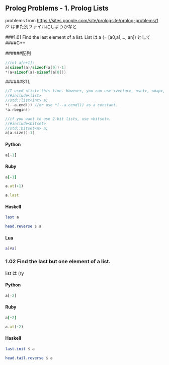 Prolog Problems - 1. Prolog Lists
-------------------------
problems from https://sites.google.com/site/prologsite/prolog-problems/1
/2 はまた別ファイルにしようかなと


###1.01 Find the last element of a list.
List は a (= [a0,a1,..., an]) として 
####C++

######配列
```c++
//int a[n+1];
a[sizeof(a)/sizeof(a[0])-1]
*(a+sizeof(a)-sizeof(a[0]))
```
######STL
```c++
//I used <list> this time. However, you can use <vector>, <set>, <map>, <deck>, or <array> in the same way.
//#include<list>
//std::list<int> a;
*(--a.end()) //or use *(--a.cend()) as a constant.
*a.rbegin()

//if you want to use 2-bit lists, use <bitset>.
//#include<bitset>
//std::bitset<n> a;
a[a.size()-1]
```

#### Python
```python
a[-1]
```
#### Ruby
```ruby
a[-1]
```
```ruby
a.at(-1)
```
```ruby
a.last
```

#### Haskell
```haskell
last a
```
```haskell
head.reverse $ a
```

#### Lua
```lua
a[#a]
```

### 1.02 Find the last but one element of a list.
list は (ry

#### Python
```python
a[-2]
```
#### Ruby
```ruby
a[-2]
```
```ruby
a.at(-2)
```
#### Haskell
```haskell
last.init $ a
```
```haskell
head.tail.reverse $ a
```

